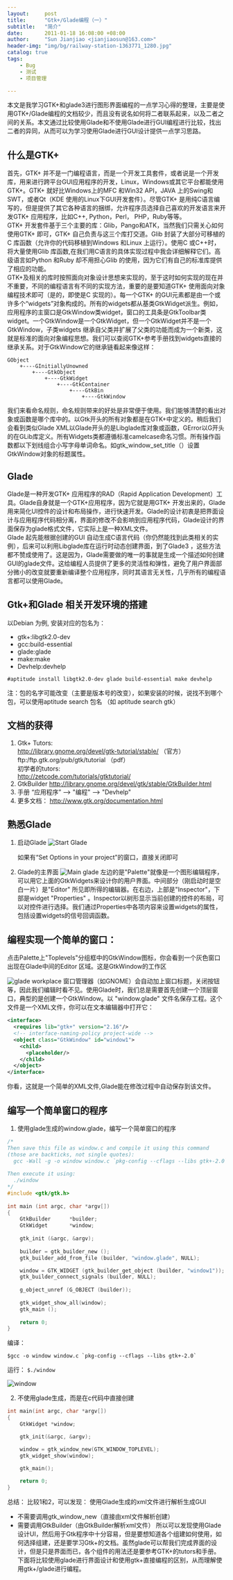```yaml
---
layout:     post
title:      "Gtk+/Glade编程（一）"  
subtitle:   "简介"
date:       2011-01-18 16:08:00 +08:00
author:     "Sun Jianjiao <jianjiaosun@163.com>"
header-img: "img/bg/railway-station-1363771_1280.jpg"
catalog: true
tags:
    - Bug
    - 测试
    - 项目管理

---
```


本文是我学习GTK+和glade3进行图形界面编程的一点学习心得的整理，主要是使用GTK+/Glade编程的文档较少，而且没有说名如何将二者联系起来，以及二者之间的关系。本文通过比较使用Glade和不使用Glade进行GUI编程进行比较，找出二者的异同，从而可以为学习使用Glade进行GUI设计提供一点学习思路。

## 什么是GTK+
  首先，GTK+ 并不是一门编程语言，而是一个开发工具套件，或者说是一个开发库，用来进行跨平台GUI应用程序的开发，Linux，Windows或其它平台都能使用GTK+。GTK+ 就好比Windows上的MFC 和Win32 API，JAVA 上的Swing和SWT，或者Qt（KDE 使用的Linux下GUI开发套件）。尽管GTK+ 是用纯C语言编写的，但是提供了其它各种语言的捆绑，允许程序员选择自己喜欢的开发语言来开发GTK+ 应用程序，比如C++, Python，Perl， PHP，Ruby等等。  
  GTK+ 开发套件基于三个主要的库：Glib，Pango和ATK，当然我们只需关心如何使用GTK+ 即可，GTK+ 自己负责与这三个库打交道。Glib 封装了大部分可移植的C 库函数（允许你的代码移植到Windows 和Linux 上运行）。使用C 或C++时，将大量使用Glib 库函数,在我们用C语言的具体实现过程中我会详细解释它们。高级语言如Python 和Ruby 却不用担心Glib 的使用，因为它们有自己的标准库提供了相应的功能。  
  GTK+及相关的库时按照面向对象设计思想来实现的，至于这时如何实现的现在并不重要，不同的编程语言有不同的实现方法，重要的是要知道GTK+ 使用面向对象编程技术即可（是的，即使是C 实现的）。每一个GTK+ 的GUI元素都是由一个或许多个“widgets”对象构成的。所有的widgets都从基类GtkWidget派生。例如，应用程序的主窗口是GtkWindow类widget，窗口的工具条是GtkToolbar类widget。一个GtkWindow是一个GtkWidget，但一个GtkWidget并不是一个GtkWindow，子类widgets 继承自父类并扩展了父类的功能而成为一个新类，这就是标准的面向对象编程思想。我们可以查阅GTK+参考手册找到widgets直接的继承关系。对于GtkWindow它的继承链看起来像这样：

```
GObject
    +----GInitiallyUnowned
        +----GtkObject
            +----GtkWidget
                +----GtkContainer
                    +----GtkBin
                        +----GtkWindow
```  
我们来看命名规则，命名规则带来的好处是非常便于使用。我们能够清楚的看出对象或函数是哪个库中的。以Gtk开头的所有对象都是在GTK+中定义的。稍后我们会看到类似Glade XML以Glade开头的是Libglade库对象或函数，GError以G开头的在GLib库定义。所有Widgets类都遵循标准camelcase命名习惯。所有操作函数都以下划线组合小写字母单词命名。如gtk_window_set_title（）设置GtkWindow对象的标题属性。

## Glade
Glade是一种开发GTK+ 应用程序的RAD（Rapid Application Development）工具。Glade自身就是一个GTK+应用程序，因为它就是用GTK+ 开发出来的，Glade用来简化UI控件的设计和布局操作，进行快速开发。Glade的设计初衷是把界面设计与应用程序代码相分离，界面的修改不会影响到应用程序代码，Glade设计的界面保存为glade格式文件，它实际上是一种XML文件。  
Glade 起先能根据创建的GUI 自动生成C语言代码（你仍然能找到此类相关的实例），后来可以利用Libglade库在运行时动态创建界面，到了Glade3 ，这些方法都不赞成使用了。这是因为，Glade需要做的唯一的事就是生成一个描述如何创建GUI的glade文件。这给编程人员提供了更多的灵活性和弹性，避免了用户界面部分微小的改变就要重新编译整个应用程序，同时其语言无关性，几乎所有的编程语言都可以使用Glade。

## Gtk+和Glade 相关开发环境的搭建
以Debian 为例, 安装对应的包名为：  

* gtk+:libgtk2.0-dev  
* gcc:build-essential  
* glade:glade  
* make:make  
* Devhelp:devhelp  

` #aptitude install libgtk2.0-dev glade build-essential make devhelp `

注：包的名字可能改变（主要是版本号的改变），如果安装的时候，说找不到哪个包，可以使用aptitude search 包名  （如 aptitude search gtk）

## 文档的获得
1. Gtk+ Tutors:  
   http://library.gnome.org/devel/gtk-tutorial/stable/   （官方）  
   ftp:/ftp.gtk.org/pub/gtk/tutorial                     （pdf）  
   初学者的tutors:  
   http://zetcode.com/tutorials/gtktutorial/  
2. GtkBuilder
   http://library.gnome.org/devel/gtk/stable/GtkBuilder.html  
3. 手册
 “应用程序” --> "编程" --> "Devhelp"  
4. 更多文档：
   http://www.gtk.org/documentation.html

## 熟悉Glade
1. 启动Glade 
	![Start Glade](/img/post/gtk/start-glade.png)

	如果有“Set Options in your project”的窗口，直接关闭即可

2. Glade的主界面
	![Main glade](/img/post/gtk/glade-main.png) 
	左边的是"Palette"就像是一个图形编辑程序，可以用它上面的GtkWidgets来设计你的用户界面。中间部分（刚启动时是空白一片）是"Editor" 所见即所得的编辑器。在右边，上部是"Inspector"，下部是widget "Properties" 。Inspector以树形显示当前创建的控件的布局，可以对控件进行选择。我们通过Properties中各项内容来设置widgets的属性，包括设置widgets的信号回调函数。

## 编程实现一个简单的窗口：
  点击Palette上"Toplevels"分组框中的GtkWindow图标，你会看到一个灰色窗口出现在Glade中间的Editor 区域。这是GtkWindow的工作区

![glade workplace](/img/post/gtk/glade-workplace.png)
 窗口管理器（如GNOME）会自动加上窗口标题，关闭按钮等，因此我们编辑时看不见。使用Glade时，我们总是需要首先创建一个顶层窗口，典型的是创建一个GtkWindow。以 "window.glade" 文件名保存工程。这个文件是一个XML文件，你可以在文本编辑器中打开它：

```xml
<interface>
  <requires lib="gtk+" version="2.16"/>
  <!-- interface-naming-policy project-wide -->
  <object class="GtkWindow" id="window1">
    <child>
      <placeholder/>
    </child>
  </object>
</interface> 
```  

你看，这就是一个简单的XML文件,Glade能在修改过程中自动保存到该文件。

## 编写一个简单窗口的程序
1. 使用glade生成的window.glade，编写一个简单窗口的程序  

```c
/*
Then save this file as window.c and compile it using this command
(those are backticks, not single quotes):
  gcc -Wall -g -o window window.c `pkg-config --cflags --libs gtk+-2.0`
  
Then execute it using:
  ./window
*/
#include <gtk/gtk.h>
 
int main (int argc, char *argv[])
{
    GtkBuilder      *builder;
    GtkWidget       *window;
 
    gtk_init (&argc, &argv);
 
    builder = gtk_builder_new ();
    gtk_builder_add_from_file (builder, "window.glade", NULL);

    window = GTK_WIDGET (gtk_builder_get_object (builder, "window1"));
    gtk_builder_connect_signals (builder, NULL);
 
    g_object_unref (G_OBJECT (builder));
        
    gtk_widget_show_all(window);                
    gtk_main ();
 
    return 0;
}
```  

编译：
```
$gcc -o window window.c `pkg-config --cflags --libs gtk+-2.0`  
```

运行：
` $./window `  

![window](/img/post/gtk/gtk-window.jpg)

2. 不使用glade生成，而是在c代码中直接创建  

```c
int main(int argc, char *argv[])
{
    GtkWidget *window;

    gtk_init(&argc, &argv);

    window = gtk_window_new(GTK_WINDOW_TOPLEVEL);
    gtk_widget_show(window);
    
    gtk_main();

    return 0;
}
```

总结： 比较1和2，可以发现：
使用Glade生成的xml文件进行解析生成GUI  
* 不需要调用gtk_window_new（直接由xml文件解析创建）
* 需要调用GtkBuilder（由GtkBuilder解析xml文件）
      所以可以发现使用Glade设计UI，然后用于Gtk程序中十分容易，但是要想知道各个组建如何使用，如何选择组建，还是要学习Gtk+的文档。虽然glade可以帮我们完成界面的设计，但是只是界面而已，各个组件的用法还是要参考GTK+的tutors和手册。下面将比较使用glade进行界面设计和使用gtk+直接编程的区别，从而理解使用gtk+/glade进行编程。

